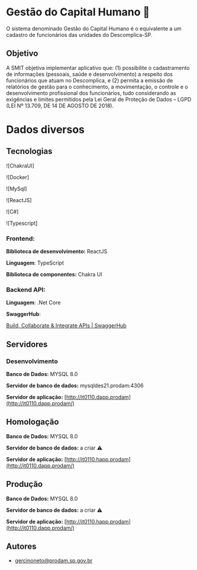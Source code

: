# Gestão do Capital Humano 👫

O sistema denominado Gestão do Capital Humano é o equivalente a um cadastro de funcionários das unidades do Descomplica-SP.

## Objetivo

A SMIT objetiva implementar aplicativo que: (1) possibilite o cadastramento de informações (pessoais, saúde e desenvolvimento) a respeito dos funcionários que atuam no Descomplica, e (2) permita a emissão de relatórios de gestão para o conhecimento, a movimentação, o controle e o desenvolvimento profissional dos funcionários, tudo considerando as exigências e limites permitidos pela Lei Geral de Proteção de Dados – LGPD (LEI Nº 13.709, DE 14 DE AGOSTO DE 2018).


# Dados diversos

## Tecnologias

<!-- ![ChakraUI](https://raw.githubusercontent.com/chakra-ui/chakra-ui/main/logo/logo-colored@2x.png?raw=true)

![Docker](https://cdn-icons-png.flaticon.com/512/919/919853.png)

![MySql](https://cdn-icons-png.flaticon.com/512/919/919836.png)

![ReactJS](https://cdn-icons-png.flaticon.com/512/1126/1126012.png)

![C#](https://cdn-icons-png.flaticon.com/512/6132/6132221.png)

![Typescript](https://cdn-icons-png.flaticon.com/512/5968/5968381.png) -->

![ChakraUI]

![Docker]

![MySql]

![ReactJS]

![C#]

![Typescript]

### Frontend:

**Biblioteca de desenvolvimento:** ReactJS

**Linguagem**: TypeScript

**Biblioteca de componentes:** Chakra UI 

### Backend API:

**Linguagem**: .Net Core

**SwaggerHub**:

[Build, Collaborate & Integrate APIs | SwaggerHub](https://app.swaggerhub.com/apis/gercino-luiz/gch-descomplicasp/1.0.0#/unidades/buscaunidades)

## Servidores

### Desenvolvimento

**Banco de Dados:** MYSQL 8.0

**Servidor de banco de dados:** mysqldes21.prodam:4306

**Servidor de aplicação:** [http://it0110.dapp.prodam](http://it0110.dapp.prodam/)

## Homologação

**Banco de Dados:** MYSQL 8.0

**Servidor de banco de dados:** a criar ⚠️

**Servidor de aplicação:** [http://it0110.happ.prodam](http://it0110.dapp.prodam/)

## Produção

**Banco de Dados:** MYSQL 8.0

**Servidor de banco de dados:**  a criar ⚠️

**Servidor de aplicação:** [http://it0110.happ.prodam](http://it0110.dapp.prodam/)

## Autores

- [gercinoneto@prodam.sp.gov.br](mailto:gercinoneto@prodam.sp.gov.br)
